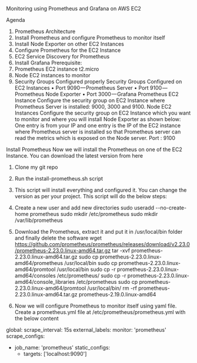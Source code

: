 Monitoring using Prometheus and Grafana on AWS EC2

Agenda
1.	Prometheus Architecture
2.	Install Prometheus and configure Prometheus to monitor itself
3.	Install Node Exporter on other EC2 Instances
4.	Configure Prometheus for the EC2 Instance
5.	EC2 Service Discovery for Prometheus
6.	Install Grafana
Prerequisite:
1.	Prometheus EC2 instance t2.micro 
2.	Node EC2 instances to monitor
3.	Security Groups Configured properly
Security Groups Configured on EC2 Instances
•	Port 9090 — Prometheus Server
•	Port 9100 — Prometheus Node Exporter
•	Port 3000 — Grafana
Prometheus EC2 Instance
Configure the security group on EC2 Instance where Prometheus Server is installed: 9000, 3000 and 9100.
Node EC2 Instances
Configure the security group on EC2 Instance which you want to monitor and where you will install Node Exporter as shown below:
One entry is from your IP and one entry is the IP of the EC2 instance where Prometheus server is installed so that Prometheus server can read the metrics which is exposed on the Node server.
Port : 9100

Install Prometheus
Now we will install the Prometheus on one of the EC2 Instance.
You can download the latest version from here
1.	Clone my git repo
2.	Run the install-prometheus.sh script
3.	This script will install everything and configured it. You can change the version as per your project.
This script will do the below steps:
1.	Create a new user and add new directories
sudo useradd --no-create-home prometheus
sudo mkdir /etc/prometheus
sudo mkdir /var/lib/prometheus
2. Download the Prometheus, extract it and put it in /usr/local/bin folder and finally delete the software
wget https://github.com/prometheus/prometheus/releases/download/v2.23.0/prometheus-2.23.0.linux-amd64.tar.gz
tar -xvf prometheus-2.23.0.linux-amd64.tar.gz
sudo cp prometheus-2.23.0.linux-amd64/prometheus /usr/local/bin
sudo cp prometheus-2.23.0.linux-amd64/promtool /usr/local/bin
sudo cp -r prometheus-2.23.0.linux-amd64/consoles /etc/prometheus/
sudo cp -r prometheus-2.23.0.linux-amd64/console_libraries /etc/prometheus
sudo cp prometheus-2.23.0.linux-amd64/promtool /usr/local/bin/
rm -rf prometheus-2.23.0.linux-amd64.tar.gz prometheus-2.19.0.linux-amd64

3. Now we will configure Prometheus to monitor itself using yaml file. Create a prometheus.yml file at /etc/prometheus/prometheus.yml with the below content

global:
  scrape_interval: 15s
  external_labels:
    monitor: 'prometheus'
scrape_configs:
  - job_name: 'prometheus'
    static_configs:
      - targets: ['localhost:9090']

